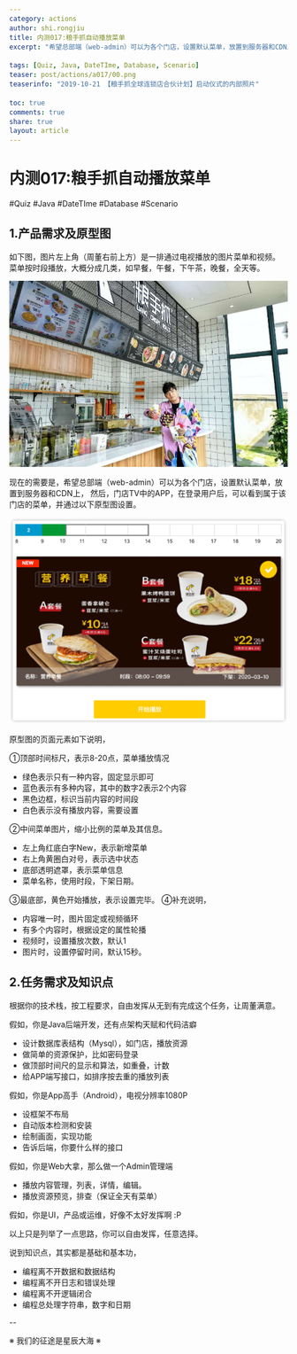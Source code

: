 ```yaml
---
category: actions
author: shi.rongjiu
title: 内测017:粮手抓自动播放菜单
excerpt: "希望总部端（web-admin）可以为各个门店，设置默认菜单，放置到服务器和CDN上，然后，门店TV中的APP，在登录用户后，可以看到属于该门店的菜单，并通过以下原型图设置。"

tags: [Quiz, Java, DateTIme, Database, Scenario]
teaser: post/actions/a017/00.png
teaserinfo: "2019-10-21 【粮手抓全球连锁店合伙计划】启动仪式的内部照片"

toc: true
comments: true
share: true
layout: article
---
```



# 内测017:粮手抓自动播放菜单

#Quiz #Java #DateTIme #Database #Scenario


## 1.产品需求及原型图

如下图，图片左上角（周董右前上方）是一排通过电视播放的图片菜单和视频。
菜单按时段播放，大概分成几类，如早餐，午餐，下午茶，晚餐，全天等。

<img src="/images/post/actions/a017/01.png">

现在的需要是，希望总部端（web-admin）可以为各个门店，设置默认菜单，放置到服务器和CDN上，
然后，门店TV中的APP，在登录用户后，可以看到属于该门店的菜单，并通过以下原型图设置。

<img src="/images/post/actions/a017/02.png">

原型图的页面元素如下说明，

①顶部时间标尺，表示8-20点，菜单播放情况

 * 绿色表示只有一种内容，固定显示即可
 * 蓝色表示有多种内容，其中的数字2表示2个内容
 * 黑色边框，标识当前内容的时间段
 * 白色表示没有播放内容，需要设置

②中间菜单图片，缩小比例的菜单及其信息。

 * 左上角红底白字New，表示新增菜单
 * 右上角黄圈白对号，表示选中状态
 * 底部透明遮罩，表示菜单信息
 * 菜单名称，使用时段，下架日期。

③最底部，黄色开始播放，表示设置完毕。
④补充说明，

 * 内容唯一时，图片固定或视频循环
 * 有多个内容时，根据设定的属性轮播
 * 视频时，设置播放次数，默认1
 * 图片时，设置停留时间，默认15秒。

## 2.任务需求及知识点

根据你的技术栈，按工程要求，自由发挥从无到有完成这个任务，让周董满意。

假如，你是Java后端开发，还有点架构天赋和代码洁癖

* 设计数据库表结构（Mysql），如门店，播放资源
* 做简单的资源保护，比如密码登录
* 做顶部时间尺的显示和算法，如重叠，计数
* 给APP端写接口，如排序按去重的播放列表

假如，你是App高手（Android），电视分辨率1080P

* 设框架不布局
* 自动版本检测和安装
* 绘制画面，实现功能
* 告诉后端，你要什么样的接口

假如，你是Web大拿，那么做一个Admin管理端

* 播放内容管理，列表，详情，编辑。
* 播放资源预览，排查（保证全天有菜单）

假如，你是UI，产品或运维，好像不太好发挥啊 :P

以上只是列举了一点思路，你可以自由发挥，任意选择。

说到知识点，其实都是基础和基本功，

* 编程离不开数据和数据结构
* 编程离不开日志和错误处理
* 编程离不开逻辑闭合
* 编程总处理字符串，数字和日期

--

※ 我们的征途是星辰大海 ※